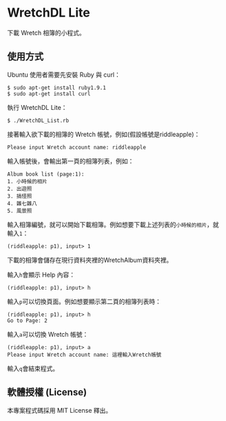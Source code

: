 # WretchDL Lite

下載 Wretch 相簿的小程式。

## 使用方式

Ubuntu 使用者需要先安裝 Ruby 與 curl：

    $ sudo apt-get install ruby1.9.1
    $ sudo apt-get install curl

執行 WretchDL Lite：

    $ ./WretchDL_List.rb

接著輸入欲下載的相簿的 Wretch 帳號，例如(假設帳號是riddleapple)：

    Please input Wretch account name: riddleapple

輸入帳號後，會輸出第一頁的相簿列表，例如：

    Album book list (page:1):
    1. 小時候的相片
    2. 出遊照
    3. 搞怪照
    4. 雜七雜八
    5. 風景照

輸入相簿編號，就可以開始下載相簿。例如想要下載上述列表的``小時候的相片``，就輸入``1``：

    (riddleapple: p1), input> 1

下載的相簿會儲存在現行資料夾裡的WretchAlbum資料夾裡。


輸入``h``會顯示 Help 內容：

    (riddleapple: p1), input> h

輸入``p``可以切換頁面。例如想要顯示第二頁的相簿列表時：

    (riddleapple: p1), input> h
    Go to Page: 2

輸入``a``可以切換 Wretch 帳號：

    (riddleapple: p1), input> a
    Please input Wretch account name: 這裡輸入Wretch帳號

輸入``q``會結束程式。


## 軟體授權 (License)

本專案程式碼採用 MIT License 釋出。